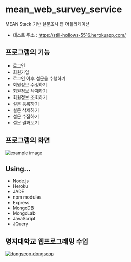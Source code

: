 # mean_web_survey_service

MEAN Stack 기반 설문조사 웹 어플리케이션

- 테스트 주소 : https://still-hollows-5516.herokuapp.com/


## 프로그램의 기능

- 로그인 
- 회원가입 
- 로그인 이후 설문을 수행하기
- 회원정보 수정하기
- 회원정보 삭제하기
- 회원정보 조회하기
- 설문 등록하기
- 설문 삭제하기
- 설문 수집하기
- 설문 결과보기

## 프로그램의 화면

![example image](http://i.imgur.com/6R3uQuP.jpg)

## Using...
* Node.js
* Heroku
* JADE
* npm modules
* Express
* MongoDB
* MongoLab
* JavaScript
* JQuery

## 명지대학교 웹프로그래밍 수업

[![dongseop](https://avatars2.githubusercontent.com/u/6858?v=3&s=30) dongseop](https://github.com/dongseop)  
